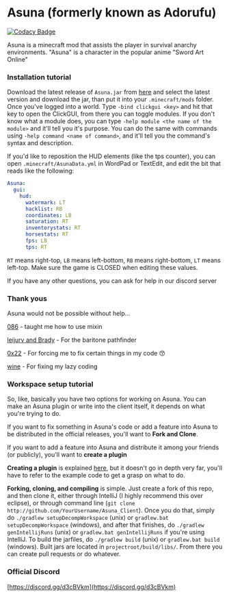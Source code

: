 # Asuna (formerly known as Adorufu)

[![Codacy Badge](https://api.codacy.com/project/badge/Grade/a2cc5fb986d44f5fa71edfee1edea817)](https://app.codacy.com/app/EmotionalLove/Asuna_Client?utm_source=github.com&utm_medium=referral&utm_content=EmotionalLove/Asuna_Client&utm_campaign=Badge_Grade_Settings)

Asuna is a minecraft mod that assists the player in survival anarchy environments. "Asuna" is a character in the popular anime "Sword Art Online"

### Installation tutorial

Download the latest release of `Asuna.jar` from [here](https://github.com/EmotionalLove/Asuna/releases) and select the latest version and download the jar, than put it into your `.minecraft/mods` folder. Once you've logged into a world. Type `-bind clickgui <key>` and hit that key to open the ClickGUI, from there you can toggle modules. If you don't know what a module does, you can type `-help module <the name of the module>` and it'll tell you it's purpose. You can do the same with commands using `-help command <name of command>`, and it'll tell you the command's syntax and description.

If you'd like to reposition the HUD elements (like the tps counter), you can open `.minecraft/AsunaData.yml` in WordPad or TextEdit, and edit the bit that reads like the following:

```yaml
Asuna:
  gui:
    hud:
      watermark: LT
      hacklist: RB
      coordinates: LB
      saturation: RT
      inventorystats: RT
      horsestats: RT
      fps: LB
      tps: RT
```

`RT` means right-top, `LB` means left-bottom, `RB` means right-bottom, `LT` means left-top. Make sure the game is CLOSED when editing these values.

If you have any other questions, you can ask for help in our discord server

### Thank yous

Asuna would not be possible without help...

[086](https://github.com/zeroeightysix/) - taught me how to use mixin

[leijurv and Brady](https://github.com/cabaletta/baritone) - For the baritone pathfinder

[0x22](https://github.com/0-x-2-2) - For forcing me to fix certain things in my code :kissing_smiling_eyes:

[wine](https://github.com/wine) - For fixing my lazy coding

### Workspace setup tutorial

So, like, basically you have two options for working on Asuna. You can make an Asuna plugin or write into the client itself, it depends on what you're trying to do.

If you want to fix something in Asuna's code or add a feature into Asuna to be distributed in the official releases, you'll want to **Fork and Clone**.

If you want to add a feature into Asuna and distribute it among your friends (or publicly), you'll want to **create a plugin**

**Creating a plugin** is explained [here](http://sashadev.me/EmotionalLove/AsunaExamplePlugin), but it doesn't go in depth very far, you'll have to refer to the example code to get a grasp on what to do.

**Forking, cloning, and compiling** is simple. Just create a fork of this repo, and then clone it, either through IntelliJ (I highly recommend this over eclipse), or through command line (`git clone http://github.com/YourUsername/Asuna_Client`). Once you do that, simply do `./gradlew setupDecompWorkspace` (unix) or `gradlew.bat setupDecompWorkspace` (windows), and after that finishes, do `./gradlew genIntellijRuns` (unix) or `gradlew.bat genIntellijRuns` if you're using IntelliJ. To build the jarfiles, do `./gradlew build` (unix) or `gradlew.bat build` (windows). Built jars are located in `projectroot/build/libs/`. From there you can create pull requests or do whatever.

### Official Discord
[https://discord.gg/d3cBVkm](https://discord.gg/d3cBVkm)

